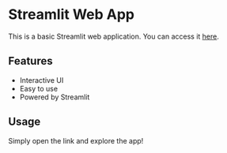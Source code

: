 # Streamlit Web App

This is a basic Streamlit web application. You can access it [here](https://app-webapp-jz6jwhbyf5ootu2spapjtw.streamlit.app/).

## Features
- Interactive UI
- Easy to use
- Powered by Streamlit

## Usage
Simply open the link and explore the app!